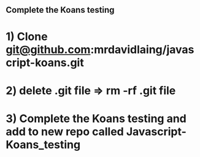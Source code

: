 ##  Complete the Koans testing

# 1) Clone git@github.com:mrdavidlaing/javascript-koans.git
# 2) delete .git file => rm -rf .git file
# 3) Complete the Koans testing and add to new repo called Javascript-Koans_testing
